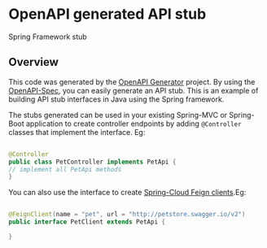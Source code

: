# OpenAPI generated API stub

Spring Framework stub

## Overview

This code was generated by the [OpenAPI Generator](https://openapi-generator.tech) project. By using
the [OpenAPI-Spec](https://openapis.org), you can easily generate an API stub. This is an example of building API stub
interfaces in Java using the Spring framework.

The stubs generated can be used in your existing Spring-MVC or Spring-Boot application to create controller endpoints by
adding ```@Controller``` classes that implement the interface. Eg:

```java

@Controller
public class PetController implements PetApi {
// implement all PetApi methods
}
```

You can also use the interface to
create [Spring-Cloud Feign clients](http://projects.spring.io/spring-cloud/spring-cloud.html#spring-cloud-feign-inheritance).Eg:

```java

@FeignClient(name = "pet", url = "http://petstore.swagger.io/v2")
public interface PetClient extends PetApi {

}
```
